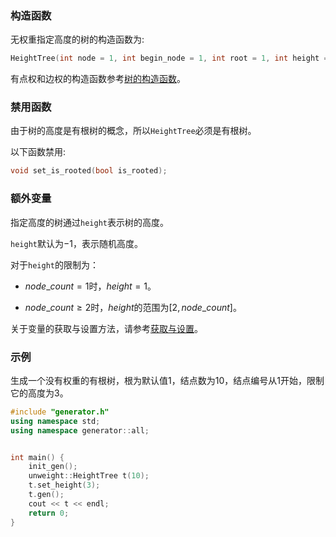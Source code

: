 ### 构造函数

无权重指定高度的树的构造函数为:

```cpp
HeightTree(int node = 1, int begin_node = 1, int root = 1, int height = -1)
```

有点权和边权的构造函数参考[树的构造函数](/user/rand_tree/basic_tree_graph.md#构造函数)。

### 禁用函数

由于树的高度是有根树的概念，所以`HeightTree`必须是有根树。

以下函数禁用:

```cpp
void set_is_rooted(bool is_rooted);
```

### 额外变量

指定高度的树通过`height`表示树的高度。

`height`默认为$-1$，表示随机高度。

对于`height`的限制为：

- $node\_count = 1$时，$height = 1$。

- $node\_count \ge 2$时，$height$的范围为$[2,node\_count]$。

关于变量的获取与设置方法，请参考[获取与设置](/user/tools/setter_getter.md)。

### 示例

生成一个没有权重的有根树，根为默认值$1$，结点数为$10$，结点编号从$1$开始，限制它的高度为$3$。

```cpp
#include "generator.h"
using namespace std;
using namespace generator::all;


int main() {
    init_gen();
    unweight::HeightTree t(10);
    t.set_height(3);
    t.gen();
    cout << t << endl;
    return 0;
}
```